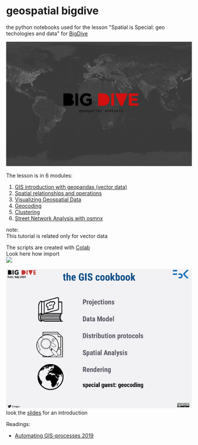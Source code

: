 # geospatial bigdive
the python notebooks used for the lesson "Spatial is Special: geo techologies and data" for [BigDive](https://www.bigdive.eu/big-dive/)

<img src="https://raw.githubusercontent.com/napo/geospatial_bigdive/master/img/welcome_bigdive_geospatial.png" width="600">

The lesson is in 6 modules:
1. [GIS introduction with geopandas (vector data)](https://raw.githubusercontent.com/napo/geospatial_bigdive/master/01_GIS_introduction_with_geopandas_(vector_data)_bigdive.ipynb)
2. [Spatial relationships and operations](https://raw.githubusercontent.com/napo/geospatial_bigdive/master/02_Spatial_relationships_and_operations_bigdive.ipynb)
3. [Visualizing Geospatial Data](https://raw.githubusercontent.com/napo/geospatial_bigdive/master/03_Visualizing_Geospatial_Data_bigdive.ipynb)
4. [Geocoding](https://raw.githubusercontent.com/napo/geospatial_bigdive/master/04_Geocoding_bigdive.ipynb) 
5. [Clustering](https://raw.githubusercontent.com/napo/geospatial_bigdive/master/05_Clustering_bigdive.ipynb)
6. [Street Network Analysis with osmnx](https://github.com/gboeing/osmnx-examples/blob/master/notebooks/00-osmnx-features-demo.ipynb)


note:<br/>
This tutorial is related only for vector data

The scripts are created with [Colab](https://colab.research.google.com)<br/>
Look here how import<br/>
<img src="https://raw.githubusercontent.com/napo/geospatial_bigdive/master/img/import_colab_github.gif" width="600">

<img src="https://raw.githubusercontent.com/napo/geospatial_bigdive/master/img/bigdive_geospatial_introduction_preview.png" width="600"><br/>
look the [slides](docs/BigDive_geospatial_Introduction.pdf) for an introduction


Readings:
* [Automating GIS-processes 2019](https://automating-gis-processes.github.io/site/)




